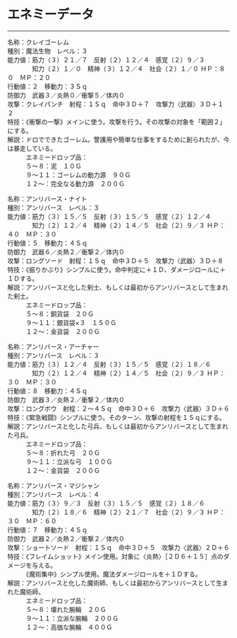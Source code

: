 # エネミーデータ

---

名称：クレイゴーレム  
種別：魔法生物　レベル：３  
能力値：筋力（３）２１／７　反射（２）１２／４　感覚（２）９／３  
　　　　知力（２）１／０　精神（３）１２／４　社会（２）１／０
ＨＰ：８０　ＭＰ：２０  
行動値：２　移動力：３Ｓｑ  
防御力　武器３／炎熱０／衝撃５／体内０  
攻撃：クレイパンチ　射程：１Ｓｑ　命中３Ｄ＋７　攻撃力〈武器〉３Ｄ＋１２  
特技：《衝撃の一撃》メインに使う。攻撃を行う。その攻撃の対象を「範囲２」にする。  
解説：ドロでできたゴーレム。警護用や簡単な仕事をするために創られたが、今は暴走している。  
　　　エネミードロップ品：  
　　　５～８：泥　１０Ｇ  
　　　９～１１：ゴーレムの動力源　９０Ｇ  
　　　１２～：完全なる動力源　２００Ｇ  

名称：アンリバース・ナイト  
種別：アンリバース　レベル：３  
能力値：筋力（３）１５／５　反射（３）１５／５　感覚（２）１２／４  
　　　　知力（２）１２／４　精神（２）１４／５　社会（２）９／３
ＨＰ：４０　ＭＰ：３０  
行動値：５　移動力：４Ｓｑ  
防御力　武器６／炎熱２／衝撃２／体内０  
攻撃：ロングソード　射程：１Ｓｑ　命中３Ｄ＋５　攻撃力〈武器〉３Ｄ＋８  
特技：《振りかぶり》シンプルに使う。命中判定に＋１Ｄ、ダメージロールに＋１Ｄする。    
解説：アンリバースと化した剣士、もしくは最初からアンリバースとして生まれた剣士。  
　　　エネミードロップ品：  
　　　５～８：銅貨袋　２０Ｇ  
　　　９～１１：銀貨袋×３　１５０Ｇ  
　　　１２～：金貨袋　２００Ｇ  

名称：アンリバース・アーチャー  
種別：アンリバース　レベル：３  
能力値：筋力（３）１２／４　反射（３）１５／５　感覚（２）１８／６  
　　　　知力（２）１２／４　精神（２）１４／５　社会（２）９／３
ＨＰ：３０　ＭＰ：３０  
行動値：８　移動力：４Ｓｑ  
防御力　武器３／炎熱２／衝撃２／体内０  
攻撃：ロングボウ　射程：２～４Ｓｑ　命中３Ｄ＋６　攻撃力〈武器〉３Ｄ＋６    
特技：《緊急戦闘》シンプルに使う。そのターン、攻撃の射程を１Ｓｑにする。  
解説：アンリバースと化した弓兵、もしくは最初からアンリバースとして生まれた弓兵。  
　　　エネミードロップ品：  
　　　５～８：折れた弓　２０Ｇ  
　　　９～１１：立派な弓　１００Ｇ  
　　　１２～：金貨袋　２００Ｇ  

名称：アンリバース・マジシャン  
種別：アンリバース　レベル：４  
能力値：筋力（３）９／３　反射（３）１５／５　感覚（２）１８／６  
　　　　知力（２）１８／６　精神（２）２１／７　社会（２）９／３
ＨＰ：３０　ＭＰ：６０  
行動値：７　移動力：４Ｓｑ  
防御力　武器２／炎熱２／衝撃２／体内０  
攻撃：ショートソード　射程：１Ｓｑ　命中３Ｄ＋５　攻撃力〈武器〉２Ｄ＋６  
特技：《フレイムショット》メイン使用。対象に〈炎熱〉［２Ｄ６＋１５］点のダメージを与える。    
　　　《魔術集中》シンプル使用。魔法ダメージロールを＋１Ｄする。  
解説：アンリバースと化した魔術師、もしくは最初からアンリバースとして生まれた魔術師。  
　　　エネミードロップ品：  
　　　５～８：壊れた腕輪　２０Ｇ  
　　　９～１１：立派な腕輪　２００Ｇ  
　　　１２～：高価な腕輪　４００Ｇ  
